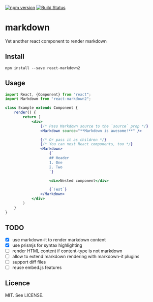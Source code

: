 [![npm version](https://badge.fury.io/js/react-markdown2.svg)](https://badge.fury.io/js/react-markdown2)
[![Build Status](https://drone.io/github.com/reactbits/markdown/status.png)](https://drone.io/github.com/reactbits/markdown/latest)

# markdown
Yet another react component to render markdown

## Install

```
npm install --save react-markdown2
```

## Usage

```jsx
import React, {Component} from "react";
import Markdown from "react-markdown2";

class Example extends Component {
    render() {
        return (
            <div>
                {/* Pass Markdown source to the `source` prop */}
                <Markdown source="**Markdown is awesome!**" />

                {/* Or pass it as children */}
                {/* You can nest React components, too */}
                <Markdown>
                    {`
                    ## Header
                    1. One
                    2. Two
                    `}

                    <div>Nested component</div>

                    {`Test`}
                </Markdown>
            </div>
        )
    }
}
```

## TODO
* [x] use markdown-it to render markdown content
* [x] use prismjs for syntax highlighting
* [ ] render HTML content if content-type is not markdown
* [ ] allow to extend markdown rendering with markdown-it plugins
* [ ] support diff files
* [ ] reuse embed.js features

## Licence

MIT. See LICENSE.
